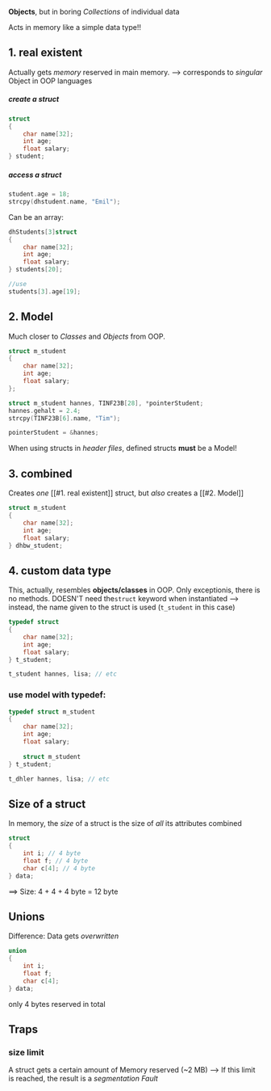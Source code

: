 **Objects**, but in boring
_Collections_ of individual data

Acts in memory like a simple data type!!

## 1. real existent
Actually gets _memory_ reserved in main memory.
--> corresponds to _singular_ Object in OOP languages

##### create a struct
```c
struct 
{
	char name[32];
	int age;
	float salary;
} student;
```

##### access a struct
```c
student.age = 18;
strcpy(dhstudent.name, "Emil");
```


Can be an array:
```c
dhStudents[3]struct 
{
	char name[32];
	int age;
	float salary;
} students[20];

//use
students[3].age[19];
```


## 2. Model
Much closer to _Classes_ and _Objects_ from OOP.

```c
struct m_student 
{
	char name[32];
	int age;
	float salary;
};

struct m_student hannes, TINF23B[28], *pointerStudent;
hannes.gehalt = 2.4;
strcpy(TINF23B[6].name, "Tim");

pointerStudent = &hannes;
```

When using structs in _header files_, defined structs **must** be a Model!


## 3. combined
Creates _one_ [[#1. real existent]] struct, but _also_ creates a [[#2. Model]]
```c 
struct m_student 
{
	char name[32];
	int age;
	float salary;
} dhbw_student;
```

## 4. custom data type
This, actually, resembles **objects/classes** in OOP. Only exceptionis, there is no methods.
DOESN'T need the`struct` keyword when instantiated
--> instead, the name given to the struct is used (`t_student` in this case)
```c
typedef struct 
{
	char name[32];
	int age;
	float salary;
} t_student;

t_student hannes, lisa; // etc
```

### use model with typedef:
```c
typedef struct m_student
{
	char name[32];
	int age;
	float salary;
	
	struct m_student
} t_student;

t_dhler hannes, lisa; // etc

```


## Size of a struct
In memory, the _size_ of a struct is the size of _all_ its attributes combined

```c
struct
{
	int i; // 4 byte
	float f; // 4 byte
	char c[4]; // 4 byte
} data;
```
==> Size: 4 + 4 + 4 byte = 12 byte



## Unions
Difference: Data gets _overwritten_
```c
union
{
	int i;
	float f;
	char c[4];
} data;
```
only 4 bytes reserved in total

## Traps
### size limit
A struct gets a certain amount of Memory reserved (~2 MB)
	--> If this limit is reached, the result is a _segmentation Fault_
